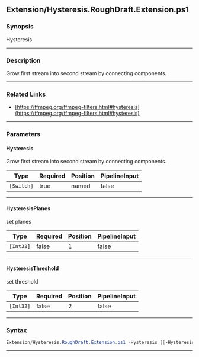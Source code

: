 
Extension/Hysteresis.RoughDraft.Extension.ps1
---------------------------------------------
### Synopsis
Hysteresis

---
### Description

Grow first stream into second stream by connecting components.

---
### Related Links
* [https://ffmpeg.org/ffmpeg-filters.html#hysteresis](https://ffmpeg.org/ffmpeg-filters.html#hysteresis)



---
### Parameters
#### **Hysteresis**

Grow first stream into second stream by connecting components.






|Type      |Required|Position|PipelineInput|
|----------|--------|--------|-------------|
|`[Switch]`|true    |named   |false        |



---
#### **HysteresisPlanes**

set planes






|Type     |Required|Position|PipelineInput|
|---------|--------|--------|-------------|
|`[Int32]`|false   |1       |false        |



---
#### **HysteresisThreshold**

set threshold






|Type     |Required|Position|PipelineInput|
|---------|--------|--------|-------------|
|`[Int32]`|false   |2       |false        |



---
### Syntax
```PowerShell
Extension/Hysteresis.RoughDraft.Extension.ps1 -Hysteresis [[-HysteresisPlanes] <Int32>] [[-HysteresisThreshold] <Int32>] [<CommonParameters>]
```
---




